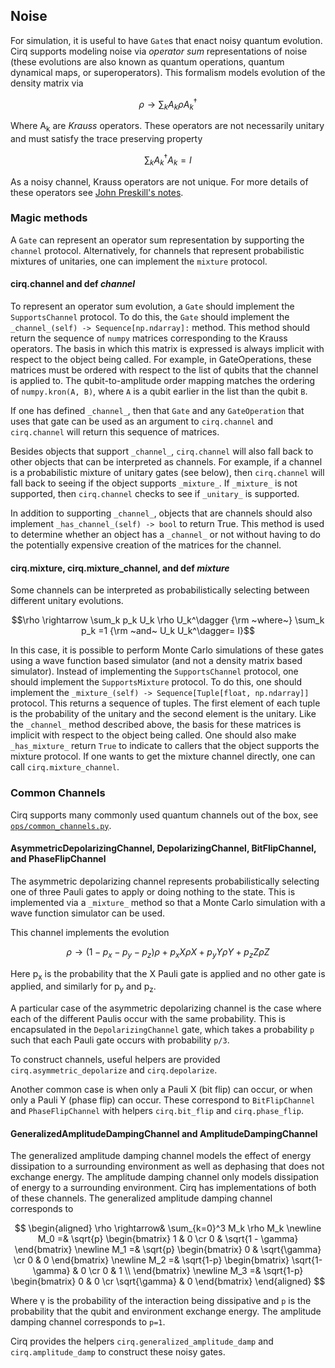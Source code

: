 ## Noise

For simulation, it is useful to have `Gate`s that enact noisy quantum evolution.
Cirq supports modeling noise via *operator sum* representations of
noise (these evolutions are also known as quantum operations, quantum
dynamical maps, or superoperators).  This formalism models evolution of the
density matrix via

$$\rho \rightarrow \sum_k A_k \rho A_k^\dagger$$

Where A<sub>k</sub> are *Krauss* operators. These operators are not
necessarily unitary and must satisfy
the trace preserving property

$$\sum_k A_k^\dagger A_k = I$$

As a noisy channel, Krauss operators are not unique. For more details of these
operators see [John Preskill's notes](http://www.theory.caltech.edu/people/preskill/ph219/chap3_15.pdf).

### Magic methods

A `Gate` can represent an operator sum representation by supporting the
`channel` protocol.  Alternatively, for channels that represent probabilistic
mixtures of unitaries, one can implement the `mixture` protocol.

#### cirq.channel and def _channel_

To represent an operator sum evolution, a `Gate` should implement the
`SupportsChannel` protocol. To do this, the `Gate` should implement the
`_channel_(self) -> Sequence[np.ndarray]:` method. This method should return
the sequence of `numpy` matrices corresponding to the Krauss operators. The
basis in which this matrix is expressed is always implicit with respect to
the object being called. For example, in GateOperations, these matrices
must be ordered with respect to the list of qubits that the channel is
applied to. The qubit-to-amplitude order mapping matches the
ordering of `numpy.kron(A, B)`, where `A` is a qubit earlier in the list
than the qubit `B`.

If one has defined `_channel_`, then that `Gate` and any `GateOperation`
that uses that gate can be used as an argument to `cirq.channel` and
`cirq.channel` will return this sequence of matrices.

Besides objects that support `_channel_`, `cirq.channel` will also fall
back to other objects that can be interpreted as channels. For example, if a
channel is a probabilistic mixture of unitary gates (see below), then
`cirq.channel` will fall back to seeing if the object supports `_mixture_`.
If `_mixture_` is not supported, then `cirq.channel` checks to see if
`_unitary_` is supported.

In addition to supporting `_channel_`, objects that are channels should also
implement `_has_channel_(self) -> bool` to return True. This method is
used to determine whether an object has a `_channel_` or not without
having to do the potentially expensive creation of the matrices for the
channel.

#### cirq.mixture, cirq.mixture_channel, and def _mixture_

Some channels can be interpreted as probabilistically selecting between
different unitary evolutions.

$$\rho \rightarrow \sum_k p_k U_k \rho U_k^\dagger {\rm ~where~} \sum_k p_k =1 {\rm ~and~ U_k U_k^\dagger= I}$$

In this case, it is possible to perform
Monte Carlo simulations of these gates using a wave function based simulator
(and not a density matrix based simulator).  Instead of
implementing the `SupportsChannel` protocol, one should implement the
`SupportsMixture` protocol. To do this, one should implement the
`_mixture_(self) -> Sequence[Tuple[float, np.ndarray]]` protocol.  This
returns a sequence of tuples. The first element of each tuple is the
probability of the unitary and the second element is the unitary. Like
the `_channel_` method described above, the basis for these matrices is
implicit with respect to the object being called. One should also make
`_has_mixture_` return `True` to indicate to callers that the object supports
the mixture protocol. If one wants to get the mixture channel directly, one
can call `cirq.mixture_channel`.

### Common Channels

Cirq supports many commonly used quantum channels out of the box, see
[`ops/common_channels.py`](https://github.com/quantumlib/Cirq/blob/master/cirq/ops/common_channels.py).

#### AsymmetricDepolarizingChannel, DepolarizingChannel, BitFlipChannel, and PhaseFlipChannel

The asymmetric depolarizing channel represents probabilistically selecting
one of three Pauli gates to apply or doing nothing to the state. This is
implemented via a `_mixture_` method so that a Monte Carlo simulation with a
wave function simulator can be used.

This channel implements the evolution

$$
\rho \rightarrow (1-p_x-p_y-p_z) \rho + p_x X \rho X + p_y Y \rho Y + p_z Z \rho Z
$$

Here p<sub>x</sub> is the probability that the X Pauli gate is applied and
no other gate is applied, and similarly for p<sub>y</sub> and p<sub>z</sub>.

A particular case of the asymmetric depolarizing channel is the case where
each of the different Paulis occur with the same probability. This is
encapsulated in the `DepolarizingChannel` gate, which takes a probability `p`
such that each Pauli gate occurs with probability `p/3`.

To construct channels, useful helpers are provided `cirq.asymmetric_depolarize`
and `cirq.depolarize`.

Another common case is when only a Pauli X (bit flip) can occur, or
when only a Pauli Y (phase flip) can occur. These correspond to
`BitFlipChannel` and `PhaseFlipChannel` with helpers `cirq.bit_flip` and
`cirq.phase_flip`.

#### GeneralizedAmplitudeDampingChannel and AmplitudeDampingChannel

The generalized amplitude damping channel models the effect of energy
dissipation to a surrounding environment as well as dephasing that
does not exchange energy. The amplitude damping channel only models
dissipation of energy to a surrounding environment. Cirq has implementations
of both of these channels. The generalized amplitude damping channel
corresponds to

$$
\begin{aligned}
\rho \rightarrow& \sum_{k=0}^3 M_k \rho M_k \newline
M_0 =& \sqrt{p} \begin{bmatrix} 1 & 0  \cr 0 & \sqrt{1 - \gamma} \end{bmatrix} \newline
M_1 =& \sqrt{p} \begin{bmatrix} 0 & \sqrt{\gamma} \cr 0 & 0 \end{bmatrix} \newline
M_2 =& \sqrt{1-p} \begin{bmatrix} \sqrt{1-\gamma} & 0 \cr 0 & 1 \\ \end{bmatrix} \newline
M_3 =& \sqrt{1-p} \begin{bmatrix} 0 & 0 \cr \sqrt{\gamma} & 0 \end{bmatrix}
\end{aligned}
$$

Where &#947; is the probability of the interaction being dissipative and
`p` is the probability that the qubit and environment exchange energy. The
amplitude damping channel corresponds to `p=1`.

Cirq provides the helpers `cirq.generalized_amplitude_damp` and
`cirq.amplitude_damp` to construct these noisy gates.
